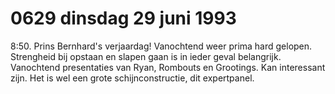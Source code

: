 # 0629 dinsdag 29 juni 1993
8:50. Prins Bernhard's verjaardag! Vanochtend weer prima hard gelopen. Strengheid bij opstaan en slapen gaan is in ieder geval belangrijk. Vanochtend presentaties van Ryan, Rombouts en Grootings. Kan interessant zijn. Het is wel een grote schijnconstructie, dit expertpanel. 